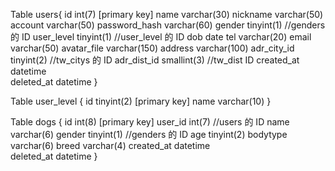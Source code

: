 Table users{
    id            	int(7)      [primary key]
    name	          varchar(30)
    nickname	      varchar(50)
    account	        varchar(50)
    password_hash	  varchar(60)
    gender		      tinyint(1) //genders 的 ID
    user_level		  tinyint(1) //user_level 的 ID
    dob             date
    tel 	          varchar(20)
    email           varchar(50)
    avatar_file     varchar(150)
    address         varchar(100)
    adr_city_id     tinyint(2)  //tw_citys 的 ID
    adr_dist_id     smallint(3) //tw_dist ID
    created_at    	datetime	
    deleted_at      datetime
}

Table user_level {
  id   	tinyint(2) [primary key]
  name  varchar(10)
}

Table dogs {
  id      int(8) [primary key]
  user_id int(7)                  //users 的 ID
  name    varchar(6)
  gender	tinyint(1)              //genders 的 ID
  age   	tinyint(2)
  bodytype   varchar(6)
  breed      varchar(4)
  created_at  datetime	
  deleted_at  datetime
}